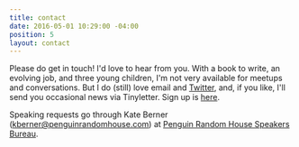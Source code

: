 ```yaml
---
title: contact
date: 2016-05-01 10:29:00 -04:00
position: 5
layout: contact
---
```


Please do get in touch! I'd love to hear from you. With a book to write, an evolving job, and three young children, I'm not very available for meetups and conversations. But I do (still) love email and [Twitter](https://twitter.com/ablerism), and, if you like, I'll send you occasional news via Tinyletter. Sign up is [here](https://tinyletter.com/sarahendren).

Speaking requests go through Kate Berner (kberner@penguinrandomhouse.com) at [Penguin Random House Speakers Bureau](https://www.prhspeakers.com/about-us).

